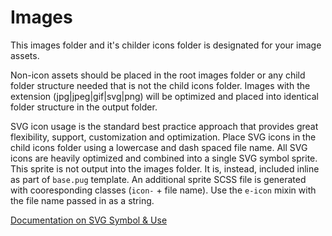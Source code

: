 # Images

This images folder and it's childer icons folder is designated for your image assets.

Non-icon assets should be placed in the root images folder or any child folder structure needed that is not the child icons folder. Images with the extension (jpg|jpeg|gif|svg|png) will be optimized and placed into identical folder structure in the output folder.

SVG icon usage is the standard best practice approach that provides great flexibility, support, customization and optimization. Place SVG icons in the child icons folder using a lowercase and dash spaced file name. All SVG icons are heavily optimized and combined into a single SVG symbol sprite. This sprite is not output into the images folder. It is, instead, included inline as part of `base.pug` template. An additional sprite SCSS file is generated with cooresponding classes (`icon-` + file name). Use the `e-icon` mixin with the file name passed in as a string.

[Documentation on SVG Symbol & Use](https://developer.mozilla.org/en-US/docs/Web/SVG/Element/symbol)